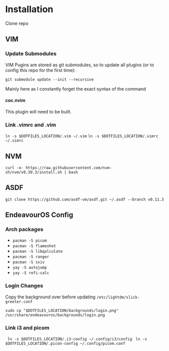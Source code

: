 # Installation


Clone repo


## VIM

### Update Submodules

VIM Pugins are stored as git submodules, so to update all plugins (or to config this repo for the first time):

```
git submodule update --init --recursive
```

Mainly here as I constantly forget the exact syntax of the command

#### coc.nvim
This plugin will need to be built.

### Link .vimrc and .vim
`ln -s $DOTFILES_LOCATION/.vim ~/.vim`
`ln -s $DOTFILES_LOCATION/.vimrc ~/.vimrc`




## NVM
```
curl -o- https://raw.githubusercontent.com/nvm-sh/nvm/v0.39.3/install.sh | bash
```


## ASDF
```
git clone https://github.com/asdf-vm/asdf.git ~/.asdf --branch v0.11.3
```




## EndeavourOS Config

### Arch packages

* `pacman -S picom`
* `pacman -S flameshot`
* `pacman -S libqalculate`
* `pacman -S ranger`
* `pacman -S sxiv`
* `yay -S autojump`
* `yay -S rofi-calc`

### Login Changes

Copy the background over before updating `/etc/lightdm/slick-greeter.conf`
```
sudo cp "$DOTFILES_LOCATION/backgrounds/login.png" /usr/share/endeavouros/backgrounds/login.png
```

### Link i3 and picom

` ln -s $DOTFILES_LOCATION/.i3-config ~/.config/i3/config`
` ln -s $DOTFILES_LOCATION/.picon-config ~/.config/picom.conf`
